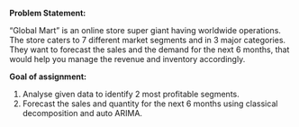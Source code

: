 **Problem Statement:**

“Global Mart” is an online store super giant having worldwide operations. The store caters to 7 different market segments and in 3 major categories. They want to forecast the sales and the demand for the next 6 months, that would help you manage the revenue and inventory accordingly.

**Goal of assignment:**

1. Analyse given data to identify 2 most profitable segments.
2. Forecast the sales and quantity for the next 6 months using classical decomposition and auto ARIMA.
